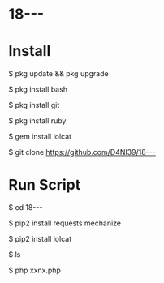 # 18---


# Install

$ pkg update && pkg upgrade

$ pkg install bash

$ pkg install git

$ pkg install ruby

$ gem install lolcat

$ git clone https://github.com/D4NI39/18---


# Run Script

$ cd 18---

$ pip2 install requests mechanize 

$ pip2 install lolcat

$ ls

$ php xxnx.php
